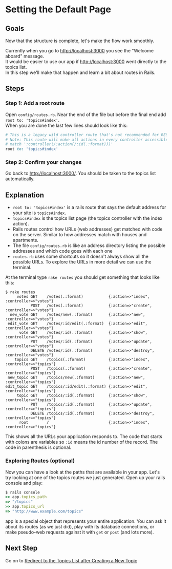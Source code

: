 # Setting the Default Page
## Goals
Now that the structure is complete, let's make the flow work smoothly.  

Currently when you go to [http://localhost:3000](http://localhost:3000) you see the "Welcome aboard" message.  
It would be easier to use our app if [http://localhost:3000](http://localhost:3000) went directly to the topics list.  
In this step we'll make that happen and learn a bit about routes in Rails.

## Steps
### Step 1: Add a root route
Open `config/routes.rb`. Near the end of the file but before the final end add `root to: 'topics#index'`.  
When you are done the last few lines should look like this:

```ruby
# This is a legacy wild controller route that's not recommended for RESTful applications.
# Note: This route will make all actions in every controller accessible via GET requests.
# match ':controller(/:action(/:id(.:format)))'
root to: 'topics#index'
```

### Step 2: Confirm your changes
Go back to [http://localhost:3000/](http://localhost:3000/). You should be taken to the topics list automatically.

## Explanation
* `root to: 'topics#index'` is a rails route that says the default address for your site is `topics#index`. 
* `topics#index` is the topics list page (the topics controller with the index action).
* Rails routes control how URLs (web addresses) get matched with code on the server. 
Similar to how addresses match with houses and apartments.
* The file `config/routes.rb` is like an address directory listing the possible addresses and which code goes with each one
* `routes.rb` uses some shortcuts so it doesn't always show all the possible URLs. 
To explore the URLs in more detail we can use the terminal.

At the terminal type `rake routes` you should get something that looks like this:

```text
$ rake routes
     votes GET    /votes(.:format)           {:action=>"index", :controller=>"votes"}
           POST   /votes(.:format)           {:action=>"create", :controller=>"votes"}
  new_vote GET    /votes/new(.:format)       {:action=>"new", :controller=>"votes"}
 edit_vote GET    /votes/:id/edit(.:format)  {:action=>"edit", :controller=>"votes"}
      vote GET    /votes/:id(.:format)       {:action=>"show", :controller=>"votes"}
           PUT    /votes/:id(.:format)       {:action=>"update", :controller=>"votes"}
           DELETE /votes/:id(.:format)       {:action=>"destroy", :controller=>"votes"}
    topics GET    /topics(.:format)          {:action=>"index", :controller=>"topics"}
           POST   /topics(.:format)          {:action=>"create", :controller=>"topics"}
 new_topic GET    /topics/new(.:format)      {:action=>"new", :controller=>"topics"}
edit_topic GET    /topics/:id/edit(.:format) {:action=>"edit", :controller=>"topics"}
     topic GET    /topics/:id(.:format)      {:action=>"show", :controller=>"topics"}
           PUT    /topics/:id(.:format)      {:action=>"update", :controller=>"topics"}
           DELETE /topics/:id(.:format)      {:action=>"destroy", :controller=>"topics"}
      root        /                          {:action=>"index", :controller=>"topics"}
```

This shows all the URLs your application responds to. 
The code that starts with colons are variables so `:id` means the id number of the record. 
The code in parenthesis is optional.

### Exploring Routes (optional)
Now you can have a look at the paths that are available in your app.
Let's try looking at one of the topics routes we just generated.
Open up your rails console and play:

```ruby
$ rails console
>> app.topics_path
=> "/topics"
>> app.topics_url
=> "http://www.example.com/topics"
```

app is a special object that represents your entire application.
You can ask it about its routes (as we just did), play with its
database connections, or make pseudo-web requests against it with `get` or `post` (and lots more).

## Next Step
Go on to [Redirect to the Topics List after Creating a New Topic](redirect_to_the_topics_list_after_creating_a_new_topic)
